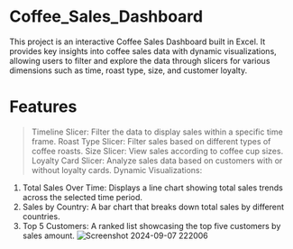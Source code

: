 # Coffee_Sales_Dashboard
This project is an interactive Coffee Sales Dashboard built in Excel. It provides key insights into coffee sales data with dynamic visualizations, allowing users to filter and explore the data through slicers for various dimensions such as time, roast type, size, and customer loyalty.

# Features
> Timeline Slicer: Filter the data to display sales within a specific time frame.
> Roast Type Slicer: Filter sales based on different types of coffee roasts.
> Size Slicer: View sales according to coffee cup sizes.
> Loyalty Card Slicer: Analyze sales data based on customers with or without loyalty cards.
> Dynamic Visualizations:
   1. Total Sales Over Time: Displays a line chart showing total sales trends across the selected time period.
   2. Sales by Country: A bar chart that breaks down total sales by different countries.
   3. Top 5 Customers: A ranked list showcasing the top five customers by sales amount.
![Screenshot 2024-09-07 222006](https://github.com/user-attachments/assets/ea78fbcd-1d50-406a-923b-585ba206bb59)
